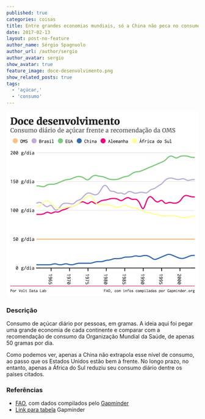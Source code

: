 ```yaml
---
published: true
categories: coisas
title: Entre grandes economias mundiais, só a China não peca no consumo de açúcar
date: 2017-02-13
layout: post-no-feature
author_name: Sérgio Spagnuolo
author_url: /author/sergio
author_avatar: sergio
show_avatar: true
feature_image: doce-desenvolvimento.png
show_related_posts: true
tags:
  - 'açúcar,'
  - 'consumo'
---
```


![Grafico consumo de açúcar](/graf/doce-desenvolvimento.png)

### Descrição

Consumo de açúcar diário por pessoas, em gramas. A ideia aqui foi pegar uma grande economia de cada continente e comparar com a recomendação de consumo da Organização Mundial da Saúde, de apenas 50 gramas por dia.

Como podemos ver, apenas a China não extrapola esse nível de consumo, ao passo que os Estados Unidos estão bem à frente. No longo prazo, no entanto, apenas a África do Sul reduziu seu consumo diário dentre os países citados.

### Referências

* [FAO](http://faostat.fao.org/site/609/DesktopDefault.aspx?PageID=609#cible), com dados compilados pelo [Gapminder](http://www.gapminder.org/data/)
* [Link para tabela](http://spreadsheets.google.com/pub?key=phAwcNAVuyj2sdmdhX9zuKg&gid=0) Gapminder
